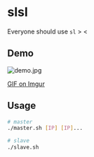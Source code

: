 # slsl
Everyone should use `sl` > &lt;

## Demo

![demo.jpg](https://i.imgur.com/gFEgB8m.jpg)

[GIF on Imgur](https://i.imgur.com/F2HpMqy.gif)

## Usage

```sh
# master
./master.sh [IP] [IP]...

# slave
./slave.sh
```